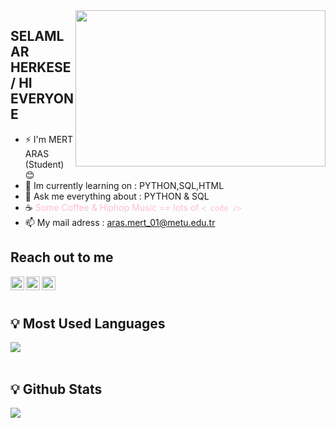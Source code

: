 <img src="https://media4.giphy.com/media/iIqmM5tTjmpOB9mpbn/giphy.gif?cid=790b76116b9389cfaacfa677c51f7fd2bb8000ad89578f7e&amp;rid=giphy.gif&amp;ct=g" align="right" width="400" height="250">


## SELAMLAR HERKESE / HI EVERYONE ##
* ⚡ I'm MERT ARAS (Student) :blush:
* 🌱 Im currently learning on : PYTHON,SQL,HTML 
* 💬 Ask me everything about : PYTHON & SQL  
* :coffee: <font color="pink">Some Coffee & Hiphop Music == lots of `< code />` </font> 
* 📫 My mail adress : aras.mert_01@metu.edu.tr

## Reach out to me

[<img  width="22" src="https://unpkg.com/simple-icons@v4/icons/twitter.svg" align="left" />][twitter]
[<img  width="22" src="https://unpkg.com/simple-icons@v4/icons/linkedin.svg" align="left" />][linkedin]
[<img  width="22" src="https://unpkg.com/simple-icons@v4/icons/instagram.svg" align="left" />][instagram]

<br />
<br />

## <summary>:bulb:  Most Used Languages</summary>
<img src="https://github-readme-stats.vercel.app/api/top-langs/?username=Leauven&count_private=true&layout=compact&theme=dark" >

<br />
<br />


## <summary>:bulb: Github Stats</summary>
<img src="https://github-readme-stats.vercel.app/api?username=Leauven&theme=dark" >


<br />
<br />







[twitter]:https://twitter.com/MertArrass
[linkedin]:https://www.linkedin.com/in/mert-aras-495211209/
[instagram]: https://www.instagram.com/merrtarrass/?hl=en
